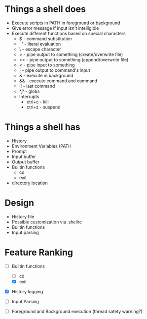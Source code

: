 # Things a shell does

* Execute scripts in PATH in foreground or background
* Give error message if input isn't intelligible
* Execute different functions based on special characters
    * $   - command substitution
    * ' ' - literal evaluation
    * \   - escape character
    * \>   - pipe output to something (create/overwrite file)
    * \>>  - pipe output to something (append/overwrite file)
    * <   - pipe input to something
    * |   - pipe output to command's input
    * &   - execute in background
    * &&  - execute command and command
    * !!  - last command
    * \*,? - globs
    * Interrupts
        * ctrl+c - kill
        * ctrl+z - suspend

# Things a shell has

* History
* Environment Variables (PATH
* Prompt
* Input buffer
* Output buffer
* Builtin functions
    * cd
    * exit
* directory location

# Design

* History file
* Possible customization via .shellrc
* Builtin functions
* Input parsing

# Feature Ranking

- [ ] Builtin functions
    - [ ] cd
    - [x] exit
- [x] History logging
- [ ] Input Parsing
- [ ] Foreground and Background execution (thread safety warning?)

